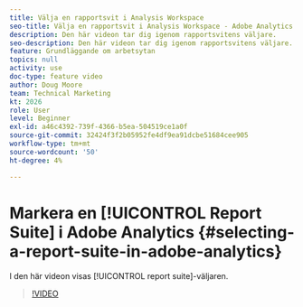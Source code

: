 ```yaml
---
title: Välja en rapportsvit i Analysis Workspace
seo-title: Välja en rapportsvit i Analysis Workspace - Adobe Analytics
description: Den här videon tar dig igenom rapportsvitens väljare.
seo-description: Den här videon tar dig igenom rapportsvitens väljare. - Adobe Analytics
feature: Grundläggande om arbetsytan
topics: null
activity: use
doc-type: feature video
author: Doug Moore
team: Technical Marketing
kt: 2026
role: User
level: Beginner
exl-id: a46c4392-739f-4366-b5ea-504519ce1a0f
source-git-commit: 32424f3f2b05952fe4df9ea91dcbe51684cee905
workflow-type: tm+mt
source-wordcount: '50'
ht-degree: 4%

---
```


# Markera en [!UICONTROL Report Suite] i Adobe Analytics {#selecting-a-report-suite-in-adobe-analytics}

I den här videon visas [!UICONTROL report suite]-väljaren.

>[!VIDEO](https://video.tv.adobe.com/v/23967/?quality=12)
